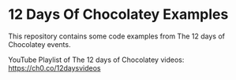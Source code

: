 # 12 Days Of Chocolatey Examples

This repository contains some code examples from The 12 days of Chocolatey events.

YouTube Playlist of The 12 days of Chocolatey videos:
https://ch0.co/12daysvideos
